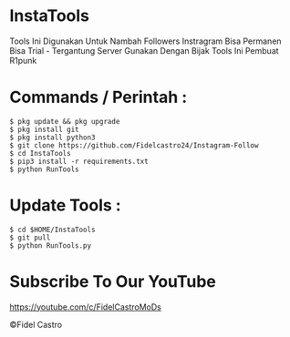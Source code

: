 # InstaTools
Tools Ini Digunakan Untuk Nambah Followers Instragram Bisa Permanen Bisa Trial - Tergantung Server
Gunakan Dengan Bijak Tools Ini 
Pembuat R1punk 

# Commands / Perintah :
    $ pkg update && pkg upgrade
    $ pkg install git
    $ pkg install python3
    $ git clone https://github.com/Fidelcastro24/Instagram-Follow
    $ cd InstaTools
    $ pip3 install -r requirements.txt
    $ python RunTools

# Update Tools :
    $ cd $HOME/InstaTools
    $ git pull
    $ python RunTools.py

# Subscribe To Our YouTube 
https://youtube.com/c/FidelCastroMoDs

©Fidel Castro 
